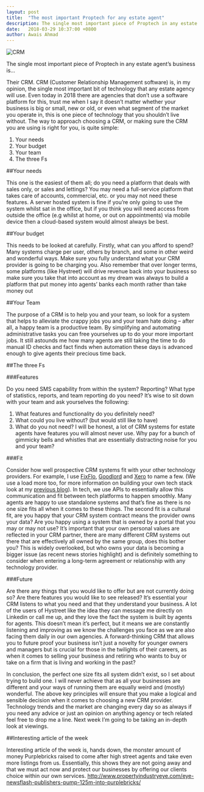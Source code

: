 ```yaml
---
layout: post
title:  "The most important Proptech for any estate agent"
description: The single most important piece of Proptech in any estate agent’s business is…
date:   2018-03-29 10:37:00 +0800
author: Awais Ahmad
---
```


![CRM]({{site.url}}/images/CRM.jpg)


The single most important piece of Proptech in any estate agent’s business is…

Their CRM. CRM (Customer Relationship Management software) is, in my opinion, the single most important bit of technology that any estate agency will use. Even today in 2018 there are agencies that don’t use a software platform for this, trust me when I say it doesn’t matter whether your business is big or small, new or old, or even what segment of the market you operate in, this is one piece of technology that you shouldn’t live without. The way to approach choosing a CRM, or making sure the CRM you are using is right for you, is quite simple:

<!--more-->

1.	Your needs
2.	Your budget
3.	Your team
4.	The three Fs

##Your needs

This one is the easiest of them all; do you need a platform that deals with sales only, or sales and lettings? You may need a full-service platform that takes care of accounts, commercial, etc. or you may not need these features. A server hosted system is fine if you’re only going to use the system whilst sat in the office, but if you think you will need access from outside the office (e.g whilst at home, or out on appointments) via mobile device then a cloud-based system would almost always be best.

##Your budget

This needs to be looked at carefully. Firstly, what can you afford to spend? Many systems charge per user, others by branch, and some in other weird and wonderful ways. Make sure you fully understand what your CRM provider is going to be charging you. Also remember that over longer terms, some platforms (like Hystreet) will drive revenue back into your business so make sure you take that into account as my dream was always to build a platform that put money into  agents’ banks each month rather than take money out

##Your Team

The purpose of a CRM is to help you and your team, so look for a system that helps to alleviate the crappy jobs you and your team hate doing – after all, a happy team is a productive team. By simplifying and automating administrative tasks you can free yourselves up to do your more important jobs. It still astounds me how many agents are still taking the time to do manual ID checks and fact finds when automation these days is advanced enough to give agents their precious time back.

##The three Fs

###Features

Do you need SMS capability from within the system? Reporting? What type of statistics, reports, and team reporting do you need?
It’s wise to sit down with your team and ask yourselves the following:
1.	What features and functionality do you definitely need?
2.	What could you live without? (but would still like to have)
3.	What do you not need?
I will be honest, a lot of CRM systems for estate agents have features you will almost never use. Why pay for a bunch of gimmicky bells and whistles that are essentially distracting noise for you and your team?

###Fit

Consider how well prospective CRM systems fit with your other technology providers. For example, I use <a href="https://www.fixflo.com/">FixFlo</a>, <a href="https://www.goodlord.co/">Goodlord</a> and <a href="https://www.xero.com/uk/">Xero</a> to name a few. (We use a load more too, for more information on building your own tech stack look at my <a href="https://hystreet.co.uk/2018/03/23/estate-agents-making-stacks.html">previous blog</a>). In tech, we use APIs to essentially allow this communication and fit between tech platforms to happen smoothly. Many agents are happy to use standalone systems and that’s fine as there is no one size fits all when it comes to these things. The second fit is a cultural fit, are you happy that your CRM system contract means the provider owns your data? Are you happy using a system that is owned by a portal that you may or may not use? It’s important that your own personal values are reflected in your CRM partner, there are many different CRM systems out there that are effectively all owned by the same group, does this bother you? This is widely overlooked, but who owns your data is becoming a bigger issue (as recent news stories highlight) and is definitely something to consider when entering a long-term agreement or relationship with any technology provider.

###Future

Are there any things that you would like to offer but are not currently doing so? Are there features you would like to see released? It’s essential your CRM listens to what you need and that they understand your business. A lot of the users of Hystreet like the idea they can message me directly on Linkedin or call me up, and they love the fact the system is built by agents for agents. This doesn’t mean it’s perfect, but it means we are constantly listening and improving as we know the challenges you face as we are also facing them daily in our own agencies. A forward-thinking CRM that allows you to future proof your business isn’t just a novelty for younger owners and managers but is crucial for those in the twilights of their careers, as when it comes to selling your business and retiring who wants to buy or take on a firm that is living and working in the past?

In conclusion, the perfect one size fits all system didn’t exist, so I set about trying to build one. I will never achieve that as all your businesses are different and your ways of running them are equally weird and (mostly) wonderful. The above key principles will ensure that you make a logical and sensible decision when it comes to choosing a new CRM provider. Technology trends and the market are changing every day so as always if you need any advice or just an opinion on anything agency or tech related feel free to drop me a line. Next week I’m going to be taking an in-depth look at viewings.

##Interesting article of the week

Interesting article of the week is, hands down, the monster amount of money Purplebricks raised to come after high street agents and take even more listings from us. Essentially, this shows they are not going away and that we must act now and protect our businesses by offering our clients choice within our own services.
http://www.propertyindustryeye.com/eye-newsflash-publishers-pump-125m-into-purplebricks/
